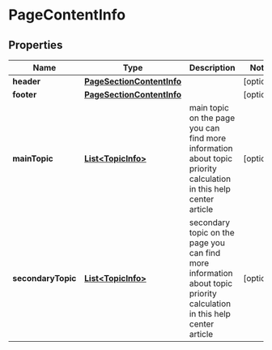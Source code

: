 

# PageContentInfo


## Properties

| Name | Type | Description | Notes |
|------------ | ------------- | ------------- | -------------|
|**header** | [**PageSectionContentInfo**](PageSectionContentInfo.md) |  |  [optional] |
|**footer** | [**PageSectionContentInfo**](PageSectionContentInfo.md) |  |  [optional] |
|**mainTopic** | [**List&lt;TopicInfo&gt;**](TopicInfo.md) | main topic on the page you can find more information about topic priority calculation in this help center article |  [optional] |
|**secondaryTopic** | [**List&lt;TopicInfo&gt;**](TopicInfo.md) | secondary topic on the page you can find more information about topic priority calculation in this help center article |  [optional] |



